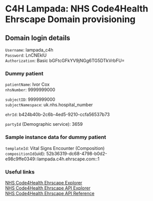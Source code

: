 # C4H Lampada: NHS Code4Health Ehrscape Domain provisioning

## Domain login details

`Username`: lampada_c4h  
`Password`: LnCNEklU  
`Authorization`: Basic bGFtcGFkYV9jNGg6TG5DTkVrbFU=  

### Dummy patient

`patientName`: Ivor Cox  
`nhsNumber`: 9999999000  

`subjectID`: 9999999000  
`subjectNamespace`: uk.nhs.hospital_number  

`ehrId`: b424b40b-2c6b-4ed5-9210-ccfa56537b73  

`partyId` (Demographic service): 3659  

### Sample instance data for dummy patient

`templateId`: Vital Signs Encounter (Composition)  
`compositionId`(uid): 52b36319-dc68-4798-b0d2-e98c9ffe0349::lampada.c4h.ehrscape.com::1  

### Useful links

[NHS Code4Health Ehrscape Explorer](http://ehrscape.code-4-health.org/explorer)  
[NHS Code4Health Ehrscape API Explorer](http://ehrscape.code-4-health.org/api-explorer)  
[NHS Code4Health Ehrscape API Reference](https://code-4-health.org/platform/open_interfaces_apis/ehrscape/ehrscape_api_reference)
 
